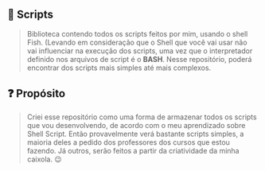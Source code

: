 ## 📁 Scripts
> Biblioteca contendo todos os scripts feitos por mim, usando o shell Fish. (Levando em consideração que o Shell que você vai usar não vai influenciar na execução dos scripts, uma vez que o interpretador definido nos arquivos de script é o **BASH**. Nesse repositório, poderá encontrar dos scripts mais simples até mais complexos.

## ❓ Propósito
> Criei esse repositório como uma forma de armazenar todos os scripts que vou desenvolvendo, de acordo com o meu aprendizado sobre Shell Script. Então provavelmente verá bastante scripts simples, a maioria deles a pedido dos professores dos cursos que estou fazendo. Já outros, serão feitos a partir da criatividade da minha caixola. 😉
